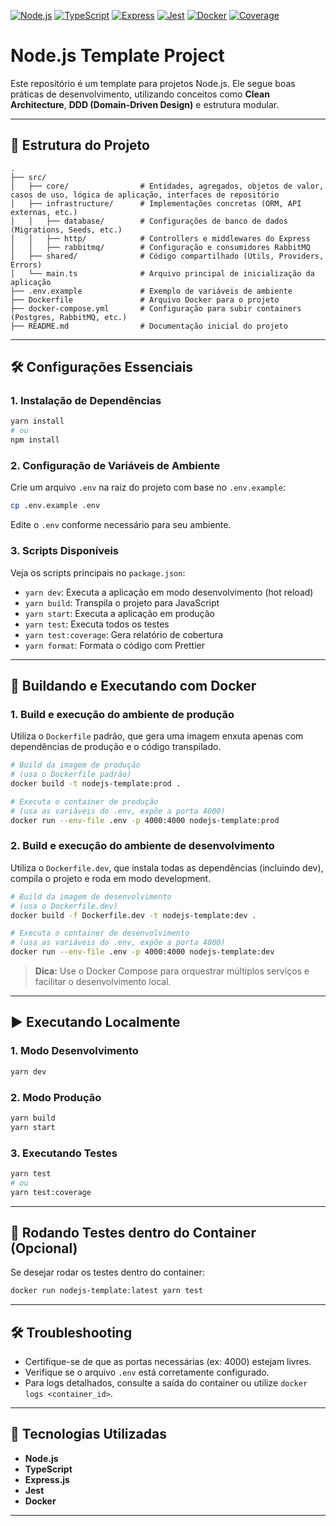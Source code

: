 [![Node.js](https://img.shields.io/badge/Node.js-20.x-green?logo=node.js)](https://nodejs.org/)
[![TypeScript](https://img.shields.io/badge/TypeScript-5.x-blue?logo=typescript)](https://www.typescriptlang.org/)
[![Express](https://img.shields.io/badge/Express-4.x-lightgrey?logo=express)](https://expressjs.com/)
[![Jest](https://img.shields.io/badge/Jest-29.x-brightgreen?logo=jest)](https://jestjs.io/)
[![Docker](https://img.shields.io/badge/Docker-ready-blue?logo=docker)](https://www.docker.com/)
[![Coverage](https://img.shields.io/endpoint?url=https://raw.githubusercontent.com/omarcosdn/nodejs-template/coverage-report/coverage-summary.json&label=coverage)](https://github.com/omarcosdn/nodejs-template/tree/coverage-report)

# Node.js Template Project

Este repositório é um template para projetos Node.js. Ele segue boas práticas de desenvolvimento, utilizando conceitos como **Clean Architecture**, **DDD (Domain-Driven Design)** e estrutura modular.

---

## 🌳 Estrutura do Projeto

```plaintext
.
├── src/
│   ├── core/                # Entidades, agregados, objetos de valor, casos de uso, lógica de aplicação, interfaces de repositório
│   ├── infrastructure/      # Implementações concretas (ORM, API externas, etc.)
│   │   ├── database/        # Configurações de banco de dados (Migrations, Seeds, etc.)
│   │   ├── http/            # Controllers e middlewares do Express
│   │   ├── rabbitmq/        # Configuração e consumidores RabbitMQ
│   ├── shared/              # Código compartilhado (Utils, Providers, Errors)
│   └── main.ts              # Arquivo principal de inicialização da aplicação
├── .env.example             # Exemplo de variáveis de ambiente
├── Dockerfile               # Arquivo Docker para o projeto
├── docker-compose.yml       # Configuração para subir containers (Postgres, RabbitMQ, etc.)
├── README.md                # Documentação inicial do projeto
```

---

## 🛠️ Configurações Essenciais

### 1. **Instalação de Dependências**

```bash
yarn install
# ou
npm install
```

### 2. **Configuração de Variáveis de Ambiente**

Crie um arquivo `.env` na raiz do projeto com base no `.env.example`:

```bash
cp .env.example .env
```

Edite o `.env` conforme necessário para seu ambiente.

### 3. **Scripts Disponíveis**

Veja os scripts principais no `package.json`:

- `yarn dev`: Executa a aplicação em modo desenvolvimento (hot reload)
- `yarn build`: Transpila o projeto para JavaScript
- `yarn start`: Executa a aplicação em produção
- `yarn test`: Executa todos os testes
- `yarn test:coverage`: Gera relatório de cobertura
- `yarn format`: Formata o código com Prettier

---

## 🐳 Buildando e Executando com Docker

### 1. **Build e execução do ambiente de produção**

Utiliza o `Dockerfile` padrão, que gera uma imagem enxuta apenas com dependências de produção e o código transpilado.

```bash
# Build da imagem de produção
# (usa o Dockerfile padrão)
docker build -t nodejs-template:prod .

# Executa o container de produção
# (usa as variáveis do .env, expõe a porta 4000)
docker run --env-file .env -p 4000:4000 nodejs-template:prod
```

### 2. **Build e execução do ambiente de desenvolvimento**

Utiliza o `Dockerfile.dev`, que instala todas as dependências (incluindo dev), compila o projeto e roda em modo development.

```bash
# Build da imagem de desenvolvimento
# (usa o Dockerfile.dev)
docker build -f Dockerfile.dev -t nodejs-template:dev .

# Executa o container de desenvolvimento
# (usa as variáveis do .env, expõe a porta 4000)
docker run --env-file .env -p 4000:4000 nodejs-template:dev
```

> **Dica:** Use o Docker Compose para orquestrar múltiplos serviços e facilitar o desenvolvimento local.

---

## ▶️ Executando Localmente

### 1. **Modo Desenvolvimento**

```bash
yarn dev
```

### 2. **Modo Produção**

```bash
yarn build
yarn start
```

### 3. **Executando Testes**

```bash
yarn test
# ou
yarn test:coverage
```

---

## 🧪 Rodando Testes dentro do Container (Opcional)

Se desejar rodar os testes dentro do container:

```bash
docker run nodejs-template:latest yarn test
```

---

## 🛠️ Troubleshooting

- Certifique-se de que as portas necessárias (ex: 4000) estejam livres.
- Verifique se o arquivo `.env` está corretamente configurado.
- Para logs detalhados, consulte a saída do container ou utilize `docker logs <container_id>`.

---

## 🔧 Tecnologias Utilizadas

- **Node.js**
- **TypeScript**
- **Express.js**
- **Jest**
- **Docker**

---

